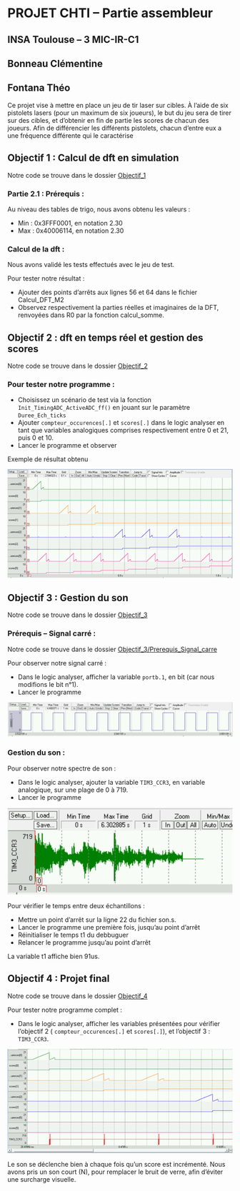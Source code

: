 # PROJET CHTI – Partie assembleur
## INSA Toulouse – 3 MIC-IR-C1
## Bonneau Clémentine
## Fontana Théo

Ce projet vise à mettre en place un jeu de tir laser sur cibles. À l’aide de six pistolets lasers (pour un maximum de six joueurs), le but du jeu sera de tirer sur des cibles, et d’obtenir en fin de partie les scores de chacun des joueurs. Afin de différencier les différents pistolets, chacun d’entre eux a une fréquence différente qui le caractérise

## Objectif 1 : Calcul de dft en simulation

Notre code se trouve dans le dossier [Objectif_1](https://github.com/TheoFontana/BE-CHTI_3MIC_BONNEAU_FONTANA/Objetif_1)
### Partie 2.1 : Prérequis :
Au niveau des tables de trigo, nous avons obtenu les valeurs :
-	Min : 0x3FFF0001, en notation 2.30
-	Max : 0x40006114, en notation 2.30

### Calcul de la dft :

Nous avons validé les tests effectués avec le jeu de test.

Pour tester notre résultat :
*	Ajouter des points d’arrêts aux lignes 56 et 64 dans le fichier Calcul_DFT_M2
*	Observez respectivement la parties réelles et imaginaires de la DFT, renvoyées dans R0 par la fonction calcul_somme.

## Objectif 2 : dft en temps réel et gestion des scores

Notre code se trouve dans le dossier [Objectif_2](https://github.com/TheoFontana/BE-CHTI_3MIC_BONNEAU_FONTANA/Objetif_2)
### Pour tester notre programme :
* Choisissez un scénario de test via la fonction ```Init_TimingADC_ActiveADC_ff()``` en jouant sur le paramètre ```Duree_Ech_ticks```
* Ajouter ```compteur_occurences[.]``` et ```scores[.]``` dans le logic analyser en tant que variables analogiques comprises respectivement entre 0 et 21, puis 0 et 10.
* Lancer le programme et observer

Exemple de résultat obtenu

![](https://github.com/TheoFontana/BE-CHTI_3MIC_BONNEAU_FONTANA/blob/master/Screenshots/Objectif_2.png)
## Objectif 3 : Gestion du son
Notre code se trouve dans le dossier [Objectif_3](https://github.com/TheoFontana/BE-CHTI_3MIC_BONNEAU_FONTANA/Objetif_3)
### Prérequis – Signal carré :
Notre code se trouve dans le dossier [Objectif_3/Prerequis_Signal_carre](https://github.com/TheoFontana/BE-CHTI_3MIC_BONNEAU_FONTANA/Objetif_3/Prerequis_Signal_carre)

Pour observer notre signal carré :

* Dans le logic analyser, afficher la variable ```portb.1```, en bit (car nous modifions le bit n°1).
* Lancer le programme

![](https://github.com/TheoFontana/BE-CHTI_3MIC_BONNEAU_FONTANA/blob/master/Screenshots/Objectif_3.1.png)
### Gestion du son :

Pour observer notre spectre de son :
* Dans le logic analyser, ajouter la variable ```TIM3_CCR3```, en variable analogique, sur une plage de 0 à 719. 
* Lancer le programme

![](https://github.com/TheoFontana/BE-CHTI_3MIC_BONNEAU_FONTANA/blob/master/Screenshots/Objectif_3.2.png)

Pour vérifier le temps entre deux échantillons : 

* Mettre un point d’arrêt sur la ligne 22 du fichier son.s.
* Lancer le programme une première fois, jusqu’au point d’arrêt
* Réinitialiser le temps t1 du debbuguer
* Relancer le programme jusqu’au point d’arrêt

La variable t1 affiche bien 91us.

## Objectif 4 : Projet final

Notre code se trouve dans le dossier [Objectif_4](https://github.com/TheoFontana/BE-CHTI_3MIC_BONNEAU_FONTANA/Objetif_4)

Pour tester notre programme complet : 
* Dans le logic analyser, afficher les variables présentées pour vérifier l’objectif 2 ( ```compteur_occurences[.]``` et ```scores[.]```), et l’objectif 3 : ```TIM3_CCR3```. 

![](https://github.com/TheoFontana/BE-CHTI_3MIC_BONNEAU_FONTANA/blob/master/Screenshots/Objectif_4.png)

Le son se déclenche bien à chaque fois qu’un score est incrémenté. Nous avons pris un son court (N), pour remplacer le bruit de verre, afin d’éviter une surcharge visuelle.

